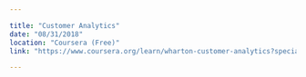 ```yaml
---

title: "Customer Analytics"
date: "08/31/2018"
location: "Coursera (Free)"
link: "https://www.coursera.org/learn/wharton-customer-analytics?specialization=business-analytics"

---
```

